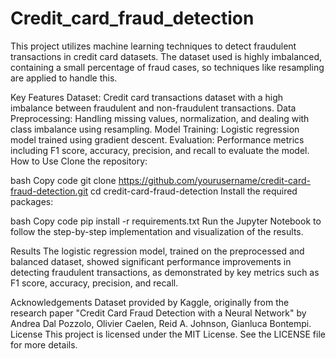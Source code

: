 # Credit_card_fraud_detection
This project utilizes machine learning techniques to detect fraudulent transactions in credit card datasets. The dataset used is highly imbalanced, containing a small percentage of fraud cases, so techniques like resampling are applied to handle this.

Key Features
Dataset: Credit card transactions dataset with a high imbalance between fraudulent and non-fraudulent transactions.
Data Preprocessing: Handling missing values, normalization, and dealing with class imbalance using resampling.
Model Training: Logistic regression model trained using gradient descent.
Evaluation: Performance metrics including F1 score, accuracy, precision, and recall to evaluate the model.
How to Use
Clone the repository:

bash
Copy code
git clone https://github.com/yourusername/credit-card-fraud-detection.git
cd credit-card-fraud-detection
Install the required packages:

bash
Copy code
pip install -r requirements.txt
Run the Jupyter Notebook to follow the step-by-step implementation and visualization of the results.

Results
The logistic regression model, trained on the preprocessed and balanced dataset, showed significant performance improvements in detecting fraudulent transactions, as demonstrated by key metrics such as F1 score, accuracy, precision, and recall.

Acknowledgements
Dataset provided by Kaggle, originally from the research paper "Credit Card Fraud Detection with a Neural Network" by Andrea Dal Pozzolo, Olivier Caelen, Reid A. Johnson, Gianluca Bontempi.
License
This project is licensed under the MIT License. See the LICENSE file for more details.
